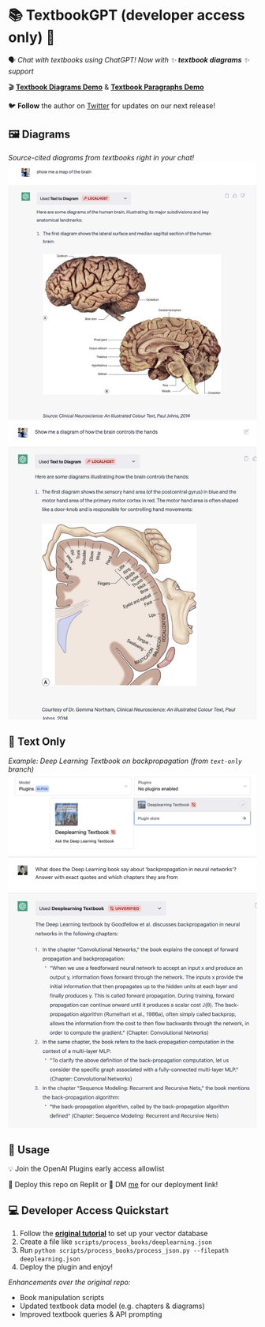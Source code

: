 # 📚 **TextbookGPT** (developer access only) 🚀

🗣️ _Chat with textbooks using ChatGPT! Now with ✨ **textbook diagrams** ✨ support_

🎬 [**Textbook Diagrams Demo**](https://youtube.com/shorts/8E2pUd9RiGQ?feature=share) & [**Textbook Paragraphs Demo**](https://twitter.com/lessand_ro)

🐦 **Follow** the author on [Twitter](https://twitter.com/lessand_ro) for updates on our next release!

## 🖼️ Diagrams
_Source-cited diagrams from textbooks right in your chat!_
![](./demo1.png)
![](./demo2.png)

## 📝 Text Only
_Example: Deep Learning Textbook on backpropagation (from `text-only` branch)_
![](./demo4.png)
![](./demo3.png)

## 🔧 Usage
💡 Join the OpenAI Plugins early access allowlist

🚀 Deploy this repo on Replit or 💌 DM [me](https://twitter.com/lessand_ro) for our deployment link!

## 💻 Developer Access Quickstart
1. Follow the [**original tutorial**](https://github.com/openai/chatgpt-retrieval-plugin) to set up your vector database
2. Create a file like `scripts/process_books/deeplearning.json`
3. Run `python scripts/process_books/process_json.py --filepath deeplearning.json`
4. Deploy the plugin and enjoy!

_Enhancements over the original repo:_
- Book manipulation scripts
- Updated textbook data model (e.g. chapters & diagrams)
- Improved textbook queries & API prompting

